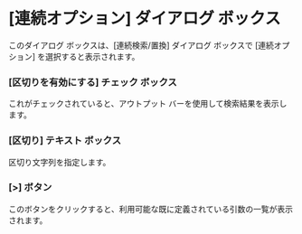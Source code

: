 # \[連続オプション\] ダイアログ ボックス

このダイアログ ボックスは、\[連続検索/置換\] ダイアログ ボックスで \[連続オプション\] を選択すると表示されます。

### \[区切りを有効にする\] チェック ボックス

これがチェックされていると、アウトプット バーを使用して検索結果を表示します。

### \[区切り\] テキスト ボックス

区切り文字列を指定します。

### \[>\] ボタン

このボタンをクリックすると、利用可能な既に定義されている引数の一覧が表示されます。

